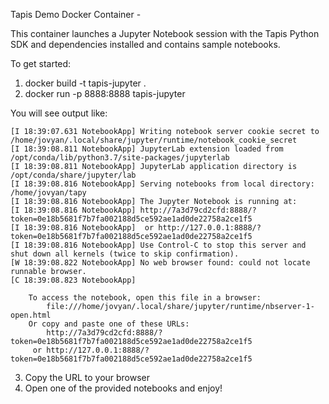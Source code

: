 Tapis Demo Docker Container -

This container launches a Jupyter Notebook session with the Tapis Python SDK and dependencies installed and contains sample notebooks.

To get started:

1. docker build -t tapis-jupyter .
2. docker run -p 8888:8888 tapis-jupyter

You will see output like:
```
[I 18:39:07.631 NotebookApp] Writing notebook server cookie secret to /home/jovyan/.local/share/jupyter/runtime/notebook_cookie_secret
[I 18:39:08.811 NotebookApp] JupyterLab extension loaded from /opt/conda/lib/python3.7/site-packages/jupyterlab
[I 18:39:08.811 NotebookApp] JupyterLab application directory is /opt/conda/share/jupyter/lab
[I 18:39:08.816 NotebookApp] Serving notebooks from local directory: /home/jovyan/tapy
[I 18:39:08.816 NotebookApp] The Jupyter Notebook is running at:
[I 18:39:08.816 NotebookApp] http://7a3d79cd2cfd:8888/?token=0e18b5681f7b7fa002188d5ce592ae1ad0de22758a2ce1f5
[I 18:39:08.816 NotebookApp]  or http://127.0.0.1:8888/?token=0e18b5681f7b7fa002188d5ce592ae1ad0de22758a2ce1f5
[I 18:39:08.816 NotebookApp] Use Control-C to stop this server and shut down all kernels (twice to skip confirmation).
[W 18:39:08.822 NotebookApp] No web browser found: could not locate runnable browser.
[C 18:39:08.823 NotebookApp]

    To access the notebook, open this file in a browser:
        file:///home/jovyan/.local/share/jupyter/runtime/nbserver-1-open.html
    Or copy and paste one of these URLs:
        http://7a3d79cd2cfd:8888/?token=0e18b5681f7b7fa002188d5ce592ae1ad0de22758a2ce1f5
     or http://127.0.0.1:8888/?token=0e18b5681f7b7fa002188d5ce592ae1ad0de22758a2ce1f5
```

3. Copy the URL to your browser
4. Open one of the provided notebooks and enjoy!
